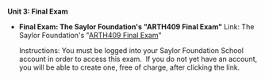 **Unit 3: Final Exam** <span id="3"></span> 
-   **Final Exam: The Saylor Foundation's "ARTH409 Final Exam"**
    Link: The Saylor Foundation's "[ARTH409 Final
    Exam](http://school.saylor.org/mod/quiz/view.php?id=5)"  
      
     Instructions: You must be logged into your Saylor Foundation School
    account in order to access this exam.  If you do not yet have an
    account, you will be able to create one, free of charge, after
    clicking the link.


